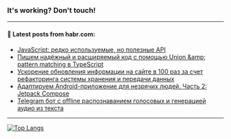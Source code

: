 ### It's working? Don't touch!

---
<!--
#### 🛠️ Technical stack:

![C++](https://img.shields.io/badge/C++-informational?logo=c%2B%2B&style=flat&logoColor=white&color=9C033A)
![Java](https://img.shields.io/badge/Java-informational?logo=java&style=flat&logoColor=white&color=007396)
![Kotlin](https://img.shields.io/badge/Kotlin-informational?logo=Kotlin&style=flat&logoColor=white&color=0095D5)
![JS](https://img.shields.io/badge/JS-informational?logo=javaScript&style=flat&logoColor=black&color=F7Df1E) <br>
![HTML5](https://img.shields.io/badge/HTML5-informational?logo=html5&style=flat&logoColor=white&color=E34F26)
![CSS3](https://img.shields.io/badge/CSS3-informational?logo=css3&style=flat&logoColor=white&color=157286)
![Sass](https://img.shields.io/badge/Saas-informational?logo=sass&style=flat&logoColor=white&color=hotpink)
![PHP](https://img.shields.io/badge/PHP-informational?logo=php&style=flat&logoColor=white&color=777BB4) <br>
![WebPAck](https://img.shields.io/badge/WebPack-informational?logo=webPack&style=flat&logoColor=white&color=FF6F00)
![Bootstrap](https://img.shields.io/badge/Bootstrap-informational?logo=Bootstrap&style=flat&logoColor=white&color=7952B3)
![MySQL](https://img.shields.io/badge/MySQL-informational?logo=MySQL&style=flat&logoColor=white&color=00f) <br>
![NodeJS](https://img.shields.io/badge/NodeJS-informational?logo=node.js&style=flat&logoColor=white&color=43853D)
![Spring](https://img.shields.io/badge/Spring-informational?logo=Spring&style=flat&logoColor=white&color=0A9EDC)
![Angular](https://img.shields.io/badge/Vue-informational?logo=vue.js&style=flat&logoColor=white&color=red)
![Git](https://img.shields.io/badge/Git-informational?logo=git&style=flat&logoColor=white&color=darkorange)

___
-->

#### 💬 Latest posts from habr.com:

<!-- BLOG-POST-LIST:START -->
- [JavaScript: редко используемые, но полезные API](https://habr.com/ru/post/694636/?utm_source=habrahabr&utm_medium=rss&utm_campaign=694636)
- [Пишем надёжный и расширяемый код с помощью Union &amp;amp; pattern matching в TypeScript](https://habr.com/ru/post/694660/?utm_source=habrahabr&utm_medium=rss&utm_campaign=694660)
- [Ускорение обновления информации на сайте в 100 раз за счет рефакторинга системы хранения и передачи данных](https://habr.com/ru/post/694658/?utm_source=habrahabr&utm_medium=rss&utm_campaign=694658)
- [Адаптируем Android-приложение для незрячих людей. Часть 2: Jetpack Compose](https://habr.com/ru/post/694622/?utm_source=habrahabr&utm_medium=rss&utm_campaign=694622)
- [Telegram бот с offline распознаванием голосовых и генерацией аудио из текста](https://habr.com/ru/post/694632/?utm_source=habrahabr&utm_medium=rss&utm_campaign=694632)
<!-- BLOG-POST-LIST:END -->

---

[![Top Langs](https://github-readme-stats.vercel.app/api/top-langs/?username=zloylis&layout=compact&hide_border=true&theme=dracula)](https://github.com/zloylis)
